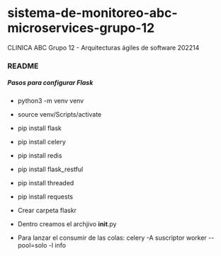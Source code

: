 # sistema-de-monitoreo-abc-microservices-grupo-12
CLINICA ABC Grupo 12 - Arquitecturas ágiles de software 202214

###  README
##### Pasos para configurar Flask

- python3 -m venv venv
- source venv/Scripts/activate
- pip install flask
- pip install celery
- pip install redis
- pip install flask_restful
- pip install threaded
- pip install requests
- Crear carpeta flaskr
- Dentro creamos el archjivo __init__.py

- Para lanzar el consumir de las colas:  celery -A suscriptor  worker --pool=solo -l info